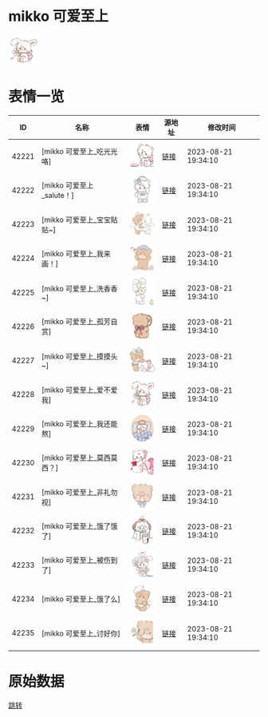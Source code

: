 # mikko 可爱至上

<img src="./cover.png" height="60" alt="cover" />

# 表情一览

|ID|名称|表情|源地址|修改时间|
|----|----|----|----|----|
|42221|[mikko 可爱至上_吃光光咯]|<img src="./pic/042221_%5Bmikko 可爱至上_吃光光咯%5D.png" height="60" alt="吃光光咯"/>|[链接](https://i0.hdslb.com/bfs/garb/9ec2efb8962c712d607f3a474a396e5866a00587.png)|2023-08-21 19:34:10|
|42222|[mikko 可爱至上_salute！]|<img src="./pic/042222_%5Bmikko 可爱至上_salute！%5D.png" height="60" alt="salute！"/>|[链接](https://i0.hdslb.com/bfs/garb/ecde5d0a41ab3058c80fc72e16a1018aeb4fb31c.png)|2023-08-21 19:34:10|
|42223|[mikko 可爱至上_宝宝贴贴~]|<img src="./pic/042223_%5Bmikko 可爱至上_宝宝贴贴~%5D.png" height="60" alt="宝宝贴贴~"/>|[链接](https://i0.hdslb.com/bfs/garb/681377dd84217eb72d1f6c015388cffb3f974f6c.png)|2023-08-21 19:34:10|
|42224|[mikko 可爱至上_我来画！]|<img src="./pic/042224_%5Bmikko 可爱至上_我来画！%5D.png" height="60" alt="我来画！"/>|[链接](https://i0.hdslb.com/bfs/garb/42e2535a9060aa514e054b51e0c2fe32e1ca833e.png)|2023-08-21 19:34:10|
|42225|[mikko 可爱至上_洗香香~]|<img src="./pic/042225_%5Bmikko 可爱至上_洗香香~%5D.png" height="60" alt="洗香香~"/>|[链接](https://i0.hdslb.com/bfs/garb/09527f9c2e7495b408b6b75750b99364e25f0517.png)|2023-08-21 19:34:10|
|42226|[mikko 可爱至上_孤芳自赏]|<img src="./pic/042226_%5Bmikko 可爱至上_孤芳自赏%5D.png" height="60" alt="孤芳自赏"/>|[链接](https://i0.hdslb.com/bfs/garb/c4e34ac249f58a7a34ac2b451fd3be20d0f57278.png)|2023-08-21 19:34:10|
|42227|[mikko 可爱至上_摸摸头~]|<img src="./pic/042227_%5Bmikko 可爱至上_摸摸头~%5D.png" height="60" alt="摸摸头~"/>|[链接](https://i0.hdslb.com/bfs/garb/cff9f0e4be566b13beb1bfec90755ae8566087af.png)|2023-08-21 19:34:10|
|42228|[mikko 可爱至上_爱不爱我]|<img src="./pic/042228_%5Bmikko 可爱至上_爱不爱我%5D.png" height="60" alt="爱不爱我"/>|[链接](https://i0.hdslb.com/bfs/garb/250bb1612d2f7d896a8e0ccfa5a6fcc25d3d4f2d.png)|2023-08-21 19:34:10|
|42229|[mikko 可爱至上_我还能熬]|<img src="./pic/042229_%5Bmikko 可爱至上_我还能熬%5D.png" height="60" alt="我还能熬"/>|[链接](https://i0.hdslb.com/bfs/garb/dc05b919e3e1e7ed3390743983466a51188d286b.png)|2023-08-21 19:34:10|
|42230|[mikko 可爱至上_莫西莫西？]|<img src="./pic/042230_%5Bmikko 可爱至上_莫西莫西？%5D.png" height="60" alt="莫西莫西？"/>|[链接](https://i0.hdslb.com/bfs/garb/e640ef80b9caa6c17d6f5c0fd22377840c3f4c02.png)|2023-08-21 19:34:10|
|42231|[mikko 可爱至上_非礼勿视]|<img src="./pic/042231_%5Bmikko 可爱至上_非礼勿视%5D.png" height="60" alt="非礼勿视"/>|[链接](https://i0.hdslb.com/bfs/garb/5db975c5e96169772e56c4cc93c0e703649b2a3a.png)|2023-08-21 19:34:10|
|42232|[mikko 可爱至上_饿了饿了]|<img src="./pic/042232_%5Bmikko 可爱至上_饿了饿了%5D.png" height="60" alt="饿了饿了"/>|[链接](https://i0.hdslb.com/bfs/garb/3fab2f7e3016c52418afd858f07b46b6f989f4c2.png)|2023-08-21 19:34:10|
|42233|[mikko 可爱至上_被伤到了]|<img src="./pic/042233_%5Bmikko 可爱至上_被伤到了%5D.png" height="60" alt="被伤到了"/>|[链接](https://i0.hdslb.com/bfs/garb/1bcb432ce8a9333bfc229314df1f26f04ae2921b.png)|2023-08-21 19:34:10|
|42234|[mikko 可爱至上_饿了么]|<img src="./pic/042234_%5Bmikko 可爱至上_饿了么%5D.png" height="60" alt="饿了么"/>|[链接](https://i0.hdslb.com/bfs/garb/4f13a7e2839c4a6f53afa852b7dc01cdd2d40d60.png)|2023-08-21 19:34:10|
|42235|[mikko 可爱至上_讨好你]|<img src="./pic/042235_%5Bmikko 可爱至上_讨好你%5D.png" height="60" alt="讨好你"/>|[链接](https://i0.hdslb.com/bfs/garb/404375e4387e9f4a315b5dcf4b8a3422cc2b58ef.png)|2023-08-21 19:34:10|

# 原始数据

[跳转](./raw.json)

